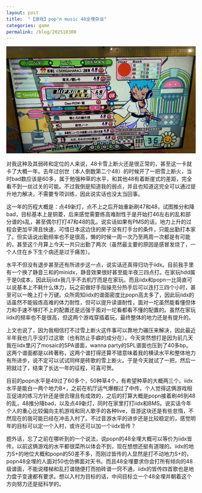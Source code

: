 ```yaml
---
layout: post
title:  "【游戏】pop'n music 48全埋杂谈"
categories: game
permalink: /blog/202510300
---
```

<img src="https://github.com/izumimorin/izumimorin.github.io/blob/master/picture/popn48-1.jpg?raw=true" width="720">

对我这种及其弱砖和定位的人来说，48卡雪上断火还是很正常的，甚至这一卡就卡了大概一年。去年过创世（本人倒数第二个48）的时候开了一把雪上断火，当时bad数应该是60多，属于勉强种草的水平，和其他48有着断崖式的差距，完全看不到一丝过关的可能。不过我倒是知道我的弱点，并且也知道这完全可以通过提升地力解决，不需要专项训练，因此说实话也没太当回事。

这一年的历程大概是：点49新灯，点不上之后开始重新刷47和48，试图推分和降bad，目标基本上是铜菱，后来感觉需要练高难耐性于是开始打46左右的乱和部分谱的s乱，甚至偶尔打打47和48的乱。说实话如果有PMS的话，地力上升的过程会更加平滑且快速，可惜日本这边住的房子没有打手台的条件，只能出勤打本家了。但实话说出勤频率也不是很高，懒的时候一周一次乃至两周一次都是有可能的，甚至这个月算上今天一共只出勤了两次（虽然最主要的原因是感冒发烧了，一个人住在乡下生个病还是过于痛苦）。

水平不但没有退步甚至还有所进步这一点，说实话还真得归功于iidx。目前我手里有一个换了静音三和的minidx，静音效果很好甚至能半夜三四点打。在家玩hdd属于是0成本，因此玩iidx我几乎不去机厅而是在家玩。而且iidx和popn一比简直可以说基本上不耗什么体力，玩之前做好手指操充分热手后可以连打三四个小时，甚至可以一晚上打十万键。众所周知iidx的谱面密度比popn高太多了，因此玩iidx的话虽然不能锻炼高难的体力耐性，但可以提升读谱耐性，面对一坨虽然能看懂但体力和手速不够打不上的配置还是远强于面对一坨看都看不懂的配置的。虽然在家玩iidx的频率也不是很高，但这两个游戏穿插着玩，最终整体的地力还是有提升的。

上文也说了，因为我相信打不过雪上断火这件事可以靠地力碾压来解决，因此最近半年我也几乎没打过这歌（也有防止手癖的成分在）。今天突然想打是因为前几天我在iidx里闪了mosaic的SPA谱面，wanna party的SPL谱面也压到了40多bp。这两个谱面都是以砖著称，这两个谱打得还算不错意味着我的横读水平和整体地力有所进步，说不定可以试试同样是砖歌的雪上断火。于是今天就试了一把，然后一把就过了，结束了长达一年的征程，可喜可贺。

目前的popn水平是49过了60多个，50种草4个，有希望种草的大概两三个。iidx水平是能白一两个地力B+，之前在机厅运气爆棚过了中传。个人觉得这俩游戏相互促进的练习方针还是很合理且有成效的，之后的打算大概是popn接着刷46到48的乱，48推分降bad，以及点49新灯，同时在家里打打iidx和BMS。说实话今年个人的重心比较偏向主机游戏和同人歌手的各种live，音游这块还是有些怠惰，不然现在的我可能已经在冲击入村了。不过音游水平的进步还是比较稳定的，感觉明年的目标可以定一个入村，或许还可以加一个iidx皆传？

题外话，忘了之前在哪听到的一个说法，说popn的48全埋大概可以等价为iidx皆传。以前这俩游戏的水平都很菜所以体会不到，现在想想还挺有道理的。iidx的地力S+的地位大概和popn的50差不多，而刚过皆传的人显然是打不动地力S+的，popn48全埋的人面对50也仿佛面对天书。而且48全埋要求你会打所有倾向的48级谱面，不能说楼梯和乱打谱随便打而拍砖谱一窍不通，iidx的皆传四首歌也是地力盘子变速都有要求。想以入村为目标的话，中间目标立一个48全埋并朝着这个方向努力还是挺科学的。
